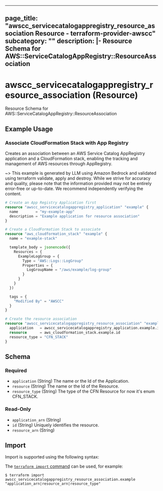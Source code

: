 
---
page_title: "awscc_servicecatalogappregistry_resource_association Resource - terraform-provider-awscc"
subcategory: ""
description: |-
  Resource Schema for AWS::ServiceCatalogAppRegistry::ResourceAssociation
---

# awscc_servicecatalogappregistry_resource_association (Resource)

Resource Schema for AWS::ServiceCatalogAppRegistry::ResourceAssociation

## Example Usage

### Associate CloudFormation Stack with App Registry

Creates an association between an AWS Service Catalog AppRegistry application and a CloudFormation stack, enabling the tracking and management of AWS resources through AppRegistry.

~> This example is generated by LLM using Amazon Bedrock and validated using terraform validate, apply and destroy. While we strive for accuracy and quality, please note that the information provided may not be entirely error-free or up-to-date. We recommend independently verifying the content.

```terraform
# Create an App Registry Application first
resource "awscc_servicecatalogappregistry_application" "example" {
  name        = "my-example-app"
  description = "Example application for resource association"
}

# Create a CloudFormation Stack to associate
resource "aws_cloudformation_stack" "example" {
  name = "example-stack"

  template_body = jsonencode({
    Resources = {
      ExampleLogGroup = {
        Type = "AWS::Logs::LogGroup"
        Properties = {
          LogGroupName = "/aws/example/log-group"
        }
      }
    }
  })

  tags = {
    "Modified By" = "AWSCC"
  }
}

# Create the resource association
resource "awscc_servicecatalogappregistry_resource_association" "example" {
  application   = awscc_servicecatalogappregistry_application.example.id
  resource      = aws_cloudformation_stack.example.id
  resource_type = "CFN_STACK"
}
```

<!-- schema generated by tfplugindocs -->
## Schema

### Required

- `application` (String) The name or the Id of the Application.
- `resource` (String) The name or the Id of the Resource.
- `resource_type` (String) The type of the CFN Resource for now it's enum CFN_STACK.

### Read-Only

- `application_arn` (String)
- `id` (String) Uniquely identifies the resource.
- `resource_arn` (String)

## Import

Import is supported using the following syntax:

The [`terraform import` command](https://developer.hashicorp.com/terraform/cli/commands/import) can be used, for example:

```shell
$ terraform import awscc_servicecatalogappregistry_resource_association.example "application_arn|resource_arn|resource_type"
```
